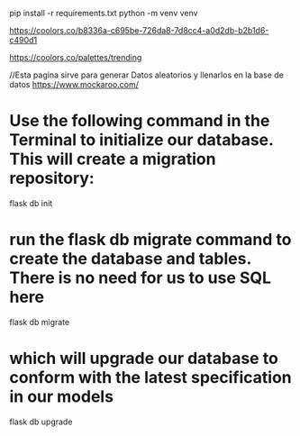 pip install -r requirements.txt
python -m venv venv


https://coolors.co/b8336a-c695be-726da8-7d8cc4-a0d2db-b2b1d6-c490d1

https://coolors.co/palettes/trending

//Esta pagina sirve para generar Datos aleatorios y llenarlos en la base de datos
https://www.mockaroo.com/


# Use the following command in the Terminal to initialize our database. This will create a migration repository:
flask db init

# run the flask db migrate command to create the database and tables. There is no need for us to use SQL here
flask db migrate

# which will upgrade our database to conform with the latest specification in our models
flask db upgrade